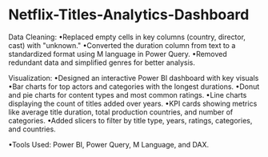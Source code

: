 # Netflix-Titles-Analytics-Dashboard

Data Cleaning:
•Replaced empty cells in key columns (country, director, cast) with "unknown."
•Converted the duration column from text to a standardized format using M language
in Power Query.
•Removed redundant data and simplified genres for better analysis.

Visualization:
•Designed an interactive Power BI dashboard with key visuals
•Bar charts for top actors and categories with the longest durations.
•Donut and pie charts for content types and most common ratings.
•Line charts displaying the count of titles added over years.
•KPI cards showing metrics like average title duration, total production countries, and
number of categories.
•Added slicers to filter by title type, years, ratings, categories, and countries.

•Tools Used: Power BI, Power Query, M Language, and DAX.
